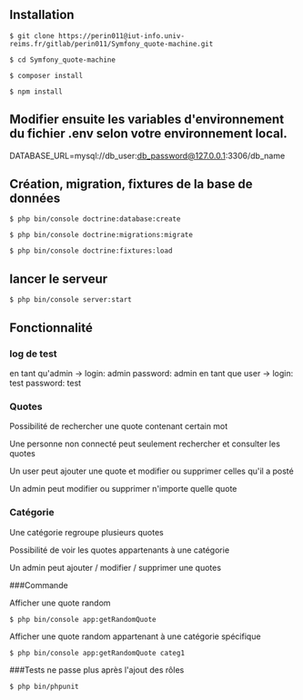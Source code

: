 ## Installation

    $ git clone https://perin011@iut-info.univ-reims.fr/gitlab/perin011/Symfony_quote-machine.git

    $ cd Symfony_quote-machine

    $ composer install

    $ npm install

## Modifier ensuite les variables d'environnement du fichier .env selon votre environnement local.

DATABASE_URL=mysql://db_user:db_password@127.0.0.1:3306/db_name

## Création, migration, fixtures de la base de données

    $ php bin/console doctrine:database:create

    $ php bin/console doctrine:migrations:migrate

    $ php bin/console doctrine:fixtures:load

## lancer le serveur

    $ php bin/console server:start

## Fonctionnalité

### log de test

en tant qu'admin -> login: admin password: admin
en tant que user -> login: test password: test

### Quotes

Possibilité de rechercher une quote contenant certain mot

Une personne non connecté peut seulement rechercher et consulter les quotes

Un user peut ajouter une quote et modifier ou supprimer celles qu'il a posté

Un admin peut modifier ou supprimer n'importe quelle quote

### Catégorie

Une catégorie regroupe plusieurs quotes

Possibilité de voir les quotes appartenants à une catégorie

Un admin peut ajouter / modifier / supprimer une quotes

###Commande

Afficher une quote random

    $ php bin/console app:getRandomQuote

Afficher une quote random appartenant à une catégorie spécifique

    $ php bin/console app:getRandomQuote categ1

###Tests
ne passe plus après l'ajout des rôles

    $ php bin/phpunit
